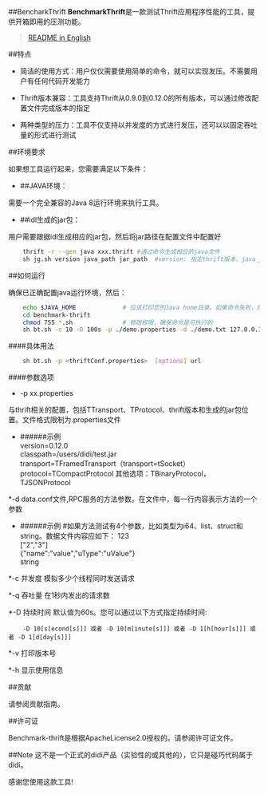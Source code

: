 ##BencharkThrift
**BenchmarkThrift**是一款测试Thrift应用程序性能的工具，提供开箱即用的压测功能。
> [README in English](README_EN.md)

##特点

 * 简洁的使用方式：用户仅仅需要使用简单的命令，就可以实现发压。不需要用户有任何代码开发能力  

 * Thrift版本兼容：工具支持Thrift从0.9.0到0.12.0的所有版本，可以通过修改配置文件完成版本的指定  
 
 * 两种类型的压力：工具不仅支持以并发度的方式进行发压，还可以以固定吞吐量的形式进行测试  

##环境要求

如果想工具运行起来，您需要满足以下条件：

 * ##JAVA环境：

需要一个完全兼容的Java 8运行环境来执行工具。

 * ##idl生成的jar包：

用户需要跟据idl生成相应的jar包，然后将jar路径在配置文件中配置好
```bash
    thrift -r --gen java xxx.thrift #通过命令生成相应的java文件
    sh jg.sh version java_path jar_path  #version: 指定thrift版本，java_path:指定执行完上条命令所生成的java文件夹路径，jar_path:指定最终的jar包的位置和名称
```        

##如何运行

确保已正确配置java运行环境，然后：

```bash
    echo $JAVA_HOME             # 应该打印您的Java home目录。如果命令失败，则需要安装Java环境。Java下载 https://www.oracle.com/technetwork/java/javase/downloads/index.html
    cd benchmark-thrift
    chmod 755 *.sh              # 修改权限，确保命令是可执行的
    sh bt.sh -c 10 -D 100s -p ./demo.properties -d ./demo.txt 127.0.0.1:8090/Test/test # 如果持续时间和压力类型没有指定，会默认按照1个并发的强度进行1分钟测试
```

####具体用法
```bash
    sh bt.sh -p <thriftConf.properties>  [options] url
```

####参数选项

 * -p xx.properties  

与thrift相关的配置，包括TTransport、TProtocol、thrift版本和生成的jar包位置。文件格式限制为.properties文件

* ######示例  
        version=0.12.0  
        classpath=/users/didi/test.jar  
        transport=TFramedTransport（transport=tSocket）  
        protocol=TCompactProtocol 其他选项：TBinaryProtocol，TJSONProtocol

*-d data.conf文件,RPC服务的方法参数。在文件中，每一行内容表示方法的一个参数

* ######示例
        #如果方法测试有4个参数，比如类型为i64、list、struct和string。数据文件内容应如下：
        123  
        ["2","3"]  
        {"name":"value","uType":"uValue"}  
        string  

*-c 并发度 模拟多少个线程同时发送请求

*-q 吞吐量 在1秒内发出的请求数

*-D 持续时间 默认值为60s。您可以通过以下方式指定持续时间:

        -D 10[s[econd[s]]] 或者 -D 10[m[inute[s]]] 或者 -D 1[h[hour[s]]] 或者 -D 1[d[day[s]]]
*-v 打印版本号

*-h 显示使用信息


##贡献

请参阅贡献指南。

##许可证

Benchmark-thrift是根据ApacheLicense2.0授权的。请参阅许可证文件。

##Note
这不是一个正式的didi产品（实验性的或其他的），它只是碰巧代码属于didi。

感谢您使用这款工具!
